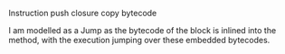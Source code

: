 Instruction push closure copy bytecode

I am modelled as a Jump as the bytecode of the block is inlined into the method, with the execution jumping over these embedded bytecodes. 

